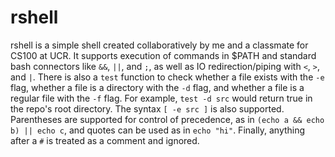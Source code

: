 # rshell                                                                                                                
rshell is a simple shell created collaboratively by me and a classmate for CS100 at UCR. It supports execution of commands in $PATH and standard bash connectors like `&&`, `||`, and `;`, as well as IO redirection/piping with `<`, `>`, and `|`. There is also a `test` function to check whether a file exists with the `-e` flag, whether a file is a directory with the `-d` flag, and whether a file is a regular file with the `-f` flag. For example, `test -d src` would return true in the repo's root directory. The syntax `[ -e src ]` is also supported. Parentheses are supported for control of precedence, as in `(echo a && echo b) || echo c`, and quotes can be used as in `echo "hi"`. Finally, anything after a `#` is treated as a comment and ignored.
